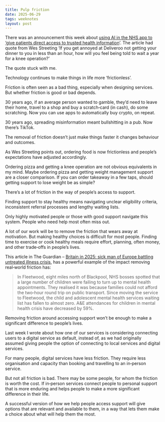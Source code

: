 ```yaml
---
title: Pulp friction
date: 2025-06-29
tags: weeknotes
layout: post
---
```


There was an announcement this week about [using AI in the NHS app to ‘give patients direct access to trusted health information](https://www.gov.uk/government/news/nhs-app-overhaul-will-break-down-barriers-to-healthcare-and-reduce-inequalities)’. The article had quote from Wes Streeting ‘If you get annoyed at Deliveroo not getting your dinner to you in less than an hour, how will you feel being told to wait a year for a knee operation?’

The quote stuck with me.

Technology continues to make things in life more ‘frictionless’.

Friction is often seen as a bad thing, especially when designing services. But whether friction is good or bad depends.

30 years ago, if an average person wanted to gamble, they’d need to leave their home, travel to a shop and buy a scratch‑card (in cash), do some scratching. Now you can use apps to automatically buy crypto, on repeat.

30 years ago, spreading misinformation meant bullshitting in a pub. Now there’s TikTok.

The removal of friction doesn’t just make things faster it changes behaviour and outcomes.

As Wes Streeting points out, ordering food is now frictionless and people’s expectations have adjusted accordingly.

Ordering pizza and getting a knee operation are not obvious equivalents in my mind. Maybe ordering pizza and getting weight management support are a closer comparison. If you can order takeaway in a few taps, should getting support to lose weight be as simple?

There’s a lot of friction in the way of people’s access to support.

Finding support to stay healthy means navigating unclear eligibility criteria, inconsistent referral processes and lengthy waiting lists.

Only highly motivated people or those with good support navigate this system. People who need help most often miss out.

A lot of our work will be to remove the friction that wears away at motivation. But making healthy choices is difficult for most people. Finding time to exercise or cook healthy meals require effort, planning, often money, and other trade‑offs in people’s lives.

This article in The Guardian – [Britain in 2025: sick man of Europe battling untreated illness crisis](https://www.theguardian.com/society/2025/jun/29/britain-in-2025-sick-man-of-europe-battling-untreated-illness-crisis), has a powerful example of the impact removing real‑world friction has:

> In Fleetwood, eight miles north of Blackpool, NHS bosses spotted that a large number of children were failing to turn up to mental health appointments. They realised it was because families could not afford the two‑hour round trip on public transport. Since moving the service to Fleetwood, the child and adolescent mental health services waiting list has fallen to almost zero. A&E attendances for children in mental health crisis have decreased by 59%.

Removing friction around accessing support won’t be enough to make a significant difference to people’s lives.

Last week I wrote about how one of our services is considering connecting users to a digital service as default, instead of, as we had originally assumed giving people the option of connecting to local services and digital services.

For many people, digital services have less friction. They require less organisation and capacity than booking and travelling to an in‑person service.

But not all friction is bad. There may be some people, for whom the friction is worth the cost. If in‑person services connect people to personal support that is more enduring and helps people to make a more significant difference in their life.

A successful version of how we help people access support will give options that are relevant and available to them, in a way that lets them make a choice about what will help them the most.
